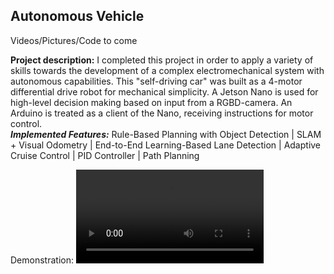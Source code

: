 ## Autonomous Vehicle

Videos/Pictures/Code to come

**Project description:** I completed this project in order to apply a variety of skills towards the development of a complex electromechanical system with autonomous capabilities. This "self-driving car" was built as a 4-motor differential drive robot for mechanical simplicity. A Jetson Nano is used for high-level decision making based on input from a RGBD-camera. An Arduino is treated as a client of the Nano, receiving instructions for motor control.
<br>
***Implemented Features:*** Rule-Based Planning with Object Detection | SLAM + Visual Odometry | End-to-End Learning-Based Lane Detection | Adaptive Cruise Control | PID Controller | Path Planning

Demonstration: <video src=""></video>
